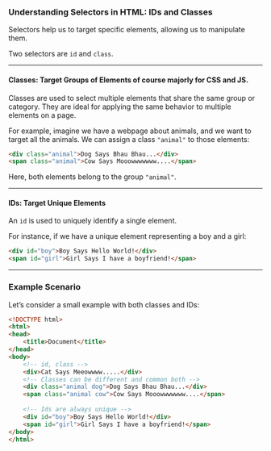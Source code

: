 ### Understanding Selectors in HTML: IDs and Classes

Selectors help us to target specific elements, allowing us to manipulate them. 

Two selectors are `id` and `class`.

---

#### Classes: Target Groups of Elements of course majorly for CSS and JS.
Classes are used to select multiple elements that share the same group or category. They are ideal for applying the same behavior to multiple elements on a page. 

For example, imagine we have a webpage about animals, and we want to target all the animals. We can assign a class `"animal"` to those elements:

```html
<div class="animal">Dog Says Bhau Bhau...</div>
<span class="animal">Cow Says Mooowwwwwww....</span>
```
Here, both elements belong to the group `"animal"`. 

---

#### IDs: Target Unique Elements
An `id` is used to uniquely identify a single element.

For instance, if we have a unique element representing a boy and a girl:

```html
<div id="boy">Boy Says Hello World!</div>
<span id="girl">Girl Says I have a boyfriend!</span>
```

---

### Example Scenario
Let’s consider a small example with both classes and IDs:

```html
<!DOCTYPE html>
<html>
<head>
    <title>Document</title>
</head>
<body>
    <!-- id, class -->
    <div>Cat Says Meeowwww.....</div>
    <!-- Classes can be different and common both -->
    <div class="animal dog">Dog Says Bhau Bhau...</div>
    <span class="animal cow">Cow Says Mooowwwwwww....</span>
    
    <!-- Ids are always unique -->
    <div id="boy">Boy Says Hello World!</div>
    <span id="girl">Girl Says I have a boyfriend!</span>
</body>
</html>
```

